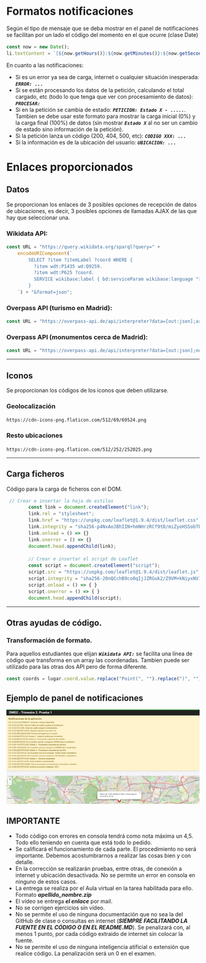 # Formatos notificaciones
Según el tipo de mensaje que se deba mostrar en el panel de notificaciones se facilitan por un lado el código del momento en el que ocurre (clase Date)
```javascript
const now = new Date();
li.textContent = `[${now.getHours()}:${now.getMinutes()}:${now.getSeconds()}:${now.getMilliseconds()}] ${mensaje}`;
```
En cuanto a las notificaciones:
- Si es un error ya sea de carga, internet o cualquier situación inesperada: ***`ERROR: ...`***
- Si se están procesando los datos de la petición, calculando el total cargado, etc (todo lo que tenga que ver con procesamiento de datos): ***`PROCESAR: `***
- Si en la petición se cambia de estado: ***`PETICION: Estado X - .....`***. Tambien se debe usar este formato para mostrar la carga inicial (0%) y la carga final  (100%) de datos (sin mostrar ***`Estado X`*** al no ser un cambio de estado sino información de la petición).
- Si la petición lanza un código (200, 404, 500, etc): ***`CODIGO XXX: ...`***
- Si la información es de la ubicación del usuario: ***`UBICACION: ...`***

# Enlaces proporcionados 

## Datos
Se proporcionan los enlaces de 3 posibles opciones de recepción de datos de ubicaciones, es decir, 3 posibles opciones de llamadas AJAX de las que hay que seleccionar una.

###  Wikidata API: 
```javascript
const URL = "https://query.wikidata.org/sparql?query=" +
    encodeURIComponent(`
        SELECT ?item ?itemLabel ?coord WHERE {
          ?item wdt:P1435 wd:Q9259.
          ?item wdt:P625 ?coord.
          SERVICE wikibase:label { bd:serviceParam wikibase:language "[AUTO_LANGUAGE],en". }
        } 
    `) + "&format=json";
```
### Overpass API (turismo en Madrid): 
```javascript
const URL = "https://overpass-api.de/api/interpreter?data=[out:json];area[name=\"Madrid\"];node[\"tourism\"=\"attraction\"](area);out;";

```

### Overpass API (monumentos cerca de Madrid):
```javascript
const URL = "https://overpass-api.de/api/interpreter?data=[out:json];node[\"historic\"=\"monument\"](around:5000,40.416775,-3.703790);out;";
```

---

## Iconos
Se proporcionan los códigos de los iconos que deben utilizarse.
### Geolocalización
`https://cdn-icons-png.flaticon.com/512/69/69524.png`
### Resto ubicaciones
`https://cdn-icons-png.flaticon.com/512/252/252025.png`

---

## Carga ficheros
Código para la carga de ficheros con el DOM.
```javascript
 // Crear e insertar la hoja de estilos
        const link = document.createElement("link");
        link.rel = "stylesheet";
        link.href = "https://unpkg.com/leaflet@1.9.4/dist/leaflet.css";
        link.integrity = "sha256-p4NxAoJBhIIN+hmNHrzRCf9tD/miZyoHS5obTRR9BMY=";
        link.onload = () => {}
        link.onerror = () => {}
        document.head.appendChild(link);

        // Crear e insertar el script de Leaflet
        const script = document.createElement("script");
        script.src = "https://unpkg.com/leaflet@1.9.4/dist/leaflet.js";
        script.integrity = "sha256-20nQCchB9co0qIjJZRGuk2/Z9VM+kNiyxNV1lvTlZBo=";
        script.onload = () => { }
        script.onerror = () => { }
        document.head.appendChild(script);
```
---

## Otras ayudas de código.

### Transformación de formato.
Para aquellos estudiantes que elijan ***`Wikidata API:`*** se facilita una línea de código que transforma en un array las coordenadas. Tambien puede ser utilizado para las otras dos API pero de forma diferente.

```javascript
const coords = lugar.coord.value.replace("Point(", "").replace(")", "").split(" ");
```

## Ejemplo de panel de notificaciones
![Ejemplo imagen](image.png)

## IMPORTANTE

- Todo código con errores en consola tendrá como nota máxima un 4,5. Todo ello teniendo en cuenta que está todo lo pedido.
- Se calificará el funcionamiento de cada parte. El procedimiento no será importante. Debemos acostumbrarnos a realizar las cosas bien y con detalle.
- En la corrección se realizarán pruebas, entre otras, de conexión a internet y ubicación desactivada. No se permite un error en consola en ninguno de estos casos.
- La entrega se realiza por el Aula virtual en la tarea habilitada para ello. Formato ***apellido_nombre.zip***
- El vídeo se entrega ***el enlace*** por mail.
- No se corrigen ejercicios sin vídeo.
- No se permite el uso de ninguna documentación que no sea la del GitHub de clase o consultas en internet (***SIEMPRE FACILITANDO LA FUENTE EN EL CÓDIGO O EN EL README.MD***). Se penalizará con, al menos 1 punto, por cada código extraido de internet sin colocar la fuente.
- No se permite el uso de ninguna inteligencia atificial o extensión que realice código. La penalización será un 0 en el examen.
